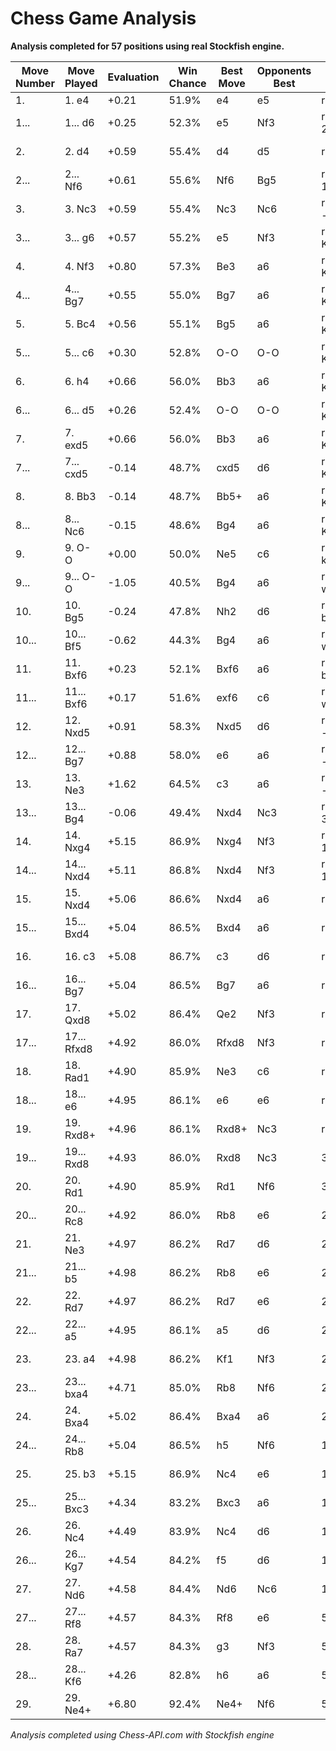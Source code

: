 # Chess Game Analysis

**Analysis completed for 57 positions using real Stockfish engine.**

| Move Number | Move Played | Evaluation | Win Chance | Best Move | Opponents Best | FEN | Continuation |
|-------------|-------------|------------|------------|-----------|----------------|-----|-------------|
| 1. | 1. e4 | +0.21 | 51.9% | e4 | e5 | rnbqkbnr/pppppppp/8/8/4P3/8/PPPP1PPP/RNBQKBNR b KQkq - 0 1 | e7e5 |
| 1... | 1... d6 | +0.25 | 52.3% | e5 | Nf3 | rnbqkbnr/ppp1pppp/3p4/8/4P3/8/PPPP1PPP/RNBQKBNR w KQkq - 0 2 | g1f3 b8c6 f1b5 g8f6 |
| 2. | 2. d4 | +0.59 | 55.4% | d4 | d5 | rnbqkbnr/ppp1pppp/3p4/8/3PP3/8/PPP2PPP/RNBQKBNR b KQkq - 0 2 | g8f6 b1c3 e7e5 g1f3 |
| 2... | 2... Nf6 | +0.61 | 55.6% | Nf6 | Bg5 | rnbqkb1r/ppp1pppp/3p1n2/8/3PP3/8/PPP2PPP/RNBQKBNR w KQkq - 1 3 | b1c3 |
| 3. | 3. Nc3 | +0.59 | 55.4% | Nc3 | Nc6 | rnbqkb1r/ppp1pppp/3p1n2/8/3PP3/2N5/PPP2PPP/R1BQKBNR b KQkq - 2 3 | e7e5 |
| 3... | 3... g6 | +0.57 | 55.2% | e5 | Nf3 | rnbqkb1r/ppp1pp1p/3p1np1/8/3PP3/2N5/PPP2PPP/R1BQKBNR w KQkq - 0 4 | g1f3 b8d7 h2h3 f8e7 |
| 4. | 4. Nf3 | +0.80 | 57.3% | Be3 | a6 | rnbqkb1r/ppp1pp1p/3p1np1/8/3PP3/2N2N2/PPP2PPP/R1BQKB1R b KQkq - 1 4 |  |
| 4... | 4... Bg7 | +0.55 | 55.0% | Bg7 | a6 | rnbqk2r/ppp1ppbp/3p1np1/8/3PP3/2N2N2/PPP2PPP/R1BQKB1R w KQkq - 2 5 |  |
| 5. | 5. Bc4 | +0.56 | 55.1% | Bg5 | a6 | rnbqk2r/ppp1ppbp/3p1np1/8/2BPP3/2N2N2/PPP2PPP/R1BQK2R b KQkq - 3 5 |  |
| 5... | 5... c6 | +0.30 | 52.8% | O-O | O-O | rnbqk2r/pp2ppbp/2pp1np1/8/2BPP3/2N2N2/PPP2PPP/R1BQK2R w KQkq - 0 6 | c4b3 c7c5 d4c5 d6c5 |
| 6. | 6. h4 | +0.66 | 56.0% | Bb3 | a6 | rnbqk2r/pp2ppbp/2pp1np1/8/2BPP2P/2N2N2/PPP2PP1/R1BQK2R b KQkq - 0 6 | e8g8 e1g1 c8g4 h2h3 |
| 6... | 6... d5 | +0.26 | 52.4% | O-O | O-O | rnbqk2r/pp2ppbp/2p2np1/3p4/2BPP2P/2N2N2/PPP2PP1/R1BQK2R w KQkq - 0 7 | c4b3 |
| 7. | 7. exd5 | +0.66 | 56.0% | Bb3 | a6 | rnbqk2r/pp2ppbp/2p2np1/3P4/2BP3P/2N2N2/PPP2PP1/R1BQK2R b KQkq - 0 7 | c8g4 e4e5 f6e4 c3e2 |
| 7... | 7... cxd5 | -0.14 | 48.7% | cxd5 | d6 | rnbqk2r/pp2ppbp/5np1/3p4/2BP3P/2N2N2/PPP2PP1/R1BQK2R w KQkq - 0 8 | c4b5 b8c6 f3e5 e8g8 |
| 8. | 8. Bb3 | -0.14 | 48.7% | Bb5+ | a6 | rnbqk2r/pp2ppbp/5np1/3p4/3P3P/1BN2N2/PPP2PP1/R1BQK2R b KQkq - 1 8 | b8c6 f3e5 e8g8 e1g1 |
| 8... | 8... Nc6 | -0.15 | 48.6% | Bg4 | a6 | r1bqk2r/pp2ppbp/2n2np1/3p4/3P3P/1BN2N2/PPP2PP1/R1BQK2R w KQkq - 2 9 | c1g5 b8c6 g5f6 g7f6 |
| 9. | 9. O-O | +0.00 | 50.0% | Ne5 | c6 | r1bqk2r/pp2ppbp/2n2np1/3p4/3P3P/1BN2N2/PPP2PP1/R1BQ1RK1 b kq - 3 9 | e8g8 c1f4 a7a5 a2a4 |
| 9... | 9... O-O | -1.05 | 40.5% | Bg4 | a6 | r1bq1rk1/pp2ppbp/2n2np1/3p4/3P3P/1BN2N2/PPP2PP1/R1BQ1RK1 w - - 4 10 |  |
| 10. | 10. Bg5 | -0.24 | 47.8% | Nh2 | d6 | r1bq1rk1/pp2ppbp/2n2np1/3p2B1/3P3P/1BN2N2/PPP2PP1/R2Q1RK1 b - - 5 10 | h7h5 f1e1 c8g4 c3e2 |
| 10... | 10... Bf5 | -0.62 | 44.3% | Bg4 | a6 | r2q1rk1/pp2ppbp/2n2np1/3p1bB1/3P3P/1BN2N2/PPP2PP1/R2Q1RK1 w - - 6 11 | c3e2 |
| 11. | 11. Bxf6 | +0.23 | 52.1% | Bxf6 | a6 | r2q1rk1/pp2ppbp/2n2Bp1/3p1b2/3P3P/1BN2N2/PPP2PP1/R2Q1RK1 b - - 0 11 | e7f6 c3d5 f5e4 d5e3 |
| 11... | 11... Bxf6 | +0.17 | 51.6% | exf6 | c6 | r2q1rk1/pp2pp1p/2n2bp1/3p1b2/3P3P/1BN2N2/PPP2PP1/R2Q1RK1 w - - 0 12 | c3d5 f5e4 d5e3 e4f3 |
| 12. | 12. Nxd5 | +0.91 | 58.3% | Nxd5 | d6 | r2q1rk1/pp2pp1p/2n2bp1/3N1b2/3P3P/1B3N2/PPP2PP1/R2Q1RK1 b - - 0 12 | e7e6 d5f6 d8f6 d1d2 |
| 12... | 12... Bg7 | +0.88 | 58.0% | e6 | a6 | r2q1rk1/pp2ppbp/2n3p1/3N1b2/3P3P/1B3N2/PPP2PP1/R2Q1RK1 w - - 1 13 |  |
| 13. | 13. Ne3 | +1.62 | 64.5% | c3 | a6 | r2q1rk1/pp2ppbp/2n3p1/5b2/3P3P/1B2NN2/PPP2PP1/R2Q1RK1 b - - 2 13 | f5e4 d5e3 e4f3 d1f3 |
| 13... | 13... Bg4 | -0.06 | 49.4% | Nxd4 | Nc3 | r2q1rk1/pp2ppbp/2n3p1/8/3P2bP/1B2NN2/PPP2PP1/R2Q1RK1 w - - 3 14 | f3d4 d8d4 d1d4 g7d4 |
| 14. | 14. Nxg4 | +5.15 | 86.9% | Nxg4 | Nf3 | r2q1rk1/pp2ppbp/2n3p1/8/3P2NP/1B3N2/PPP2PP1/R2Q1RK1 b - - 0 14 | c6d4 f3d4 g7d4 c2c3 |
| 14... | 14... Nxd4 | +5.11 | 86.8% | Nxd4 | Nf3 | r2q1rk1/pp2ppbp/6p1/8/3n2NP/1B3N2/PPP2PP1/R2Q1RK1 w - - 0 15 | f3d4 g7d4 c2c3 d4g7 |
| 15. | 15. Nxd4 | +5.06 | 86.6% | Nxd4 | a6 | r2q1rk1/pp2ppbp/6p1/8/3N2NP/1B6/PPP2PP1/R2Q1RK1 b - - 0 15 | g7d4 c2c3 d4g7 d1e2 |
| 15... | 15... Bxd4 | +5.04 | 86.5% | Bxd4 | a6 | r2q1rk1/pp2pp1p/6p1/8/3b2NP/1B6/PPP2PP1/R2Q1RK1 w - - 0 16 | c2c3 d4g7 g4e3 e7e6 |
| 16. | 16. c3 | +5.08 | 86.7% | c3 | d6 | r2q1rk1/pp2pp1p/6p1/8/3b2NP/1BP5/PP3PP1/R2Q1RK1 b - - 0 16 | d4g7 d1e2 e7e6 g2g3 |
| 16... | 16... Bg7 | +5.04 | 86.5% | Bg7 | a6 | r2q1rk1/pp2ppbp/6p1/8/6NP/1BP5/PP3PP1/R2Q1RK1 w - - 1 17 | d1e2 e7e6 g2g3 d8b6 |
| 17. | 17. Qxd8 | +5.02 | 86.4% | Qe2 | Nf3 | r2Q1rk1/pp2ppbp/6p1/8/6NP/1BP5/PP3PP1/R4RK1 b - - 0 17 | e7e6 g2g3 d8b6 g4h2 |
| 17... | 17... Rfxd8 | +4.92 | 86.0% | Rfxd8 | Nf3 | r2r2k1/pp2ppbp/6p1/8/6NP/1BP5/PP3PP1/R4RK1 w - - 0 18 | a1d1 e7e6 g4e3 d8d1 |
| 18. | 18. Rad1 | +4.90 | 85.9% | Ne3 | c6 | r2r2k1/pp2ppbp/6p1/8/6NP/1BP5/PP3PP1/3R1RK1 b - - 1 18 | b7b5 f1d1 e7e6 d1d8 |
| 18... | 18... e6 | +4.95 | 86.1% | e6 | e6 | r2r2k1/pp3pbp/4p1p1/8/6NP/1BP5/PP3PP1/3R1RK1 w - - 0 19 | d1d8 a8d8 f1d1 d8b8 |
| 19. | 19. Rxd8+ | +4.96 | 86.1% | Rxd8+ | Nc3 | r2R2k1/pp3pbp/4p1p1/8/6NP/1BP5/PP3PP1/5RK1 b - - 0 19 | a8d8 f1d1 d8b8 d1d7 |
| 19... | 19... Rxd8 | +4.93 | 86.0% | Rxd8 | Nc3 | 3r2k1/pp3pbp/4p1p1/8/6NP/1BP5/PP3PP1/5RK1 w - - 0 20 | f1d1 d8b8 g2g3 a7a5 |
| 20. | 20. Rd1 | +4.90 | 85.9% | Rd1 | Nf6 | 3r2k1/pp3pbp/4p1p1/8/6NP/1BP5/PP3PP1/3R2K1 b - - 1 20 | d8b8 g2g3 a7a5 g1f1 |
| 20... | 20... Rc8 | +4.92 | 86.0% | Rb8 | e6 | 2r3k1/pp3pbp/4p1p1/8/6NP/1BP5/PP3PP1/3R2K1 w - - 2 21 | g2g3 g8f8 d1d7 a7a5 |
| 21. | 21. Ne3 | +4.97 | 86.2% | Rd7 | d6 | 2r3k1/pp3pbp/4p1p1/8/7P/1BP1N3/PP3PP1/3R2K1 b - - 3 21 | c8b8 g2g3 a7a5 g1f1 |
| 21... | 21... b5 | +4.98 | 86.2% | Rb8 | e6 | 2r3k1/p4pbp/4p1p1/1p6/7P/1BP1N3/PP3PP1/3R2K1 w - - 0 22 | d1d7 a7a5 g1f1 b7b5 |
| 22. | 22. Rd7 | +4.97 | 86.2% | Rd7 | e6 | 2r3k1/p2R1pbp/4p1p1/1p6/7P/1BP1N3/PP3PP1/6K1 b - - 1 22 | a7a5 g1f1 g7f8 b3d1 |
| 22... | 22... a5 | +4.95 | 86.1% | a5 | d6 | 2r3k1/3R1pbp/4p1p1/pp6/7P/1BP1N3/PP3PP1/6K1 w - - 0 23 | g1f1 c8b8 g2g3 g7f6 |
| 23. | 23. a4 | +4.98 | 86.2% | Kf1 | Nf3 | 2r3k1/3R1pbp/4p1p1/pp6/P6P/1BP1N3/1P3PP1/6K1 b - - 0 23 | c8b8 g2g3 h7h5 d7a7 |
| 23... | 23... bxa4 | +4.71 | 85.0% | Rb8 | Nf6 | 2r3k1/3R1pbp/4p1p1/p7/p6P/1BP1N3/1P3PP1/6K1 w - - 0 24 | e3d1 b5b4 b3c2 b4c3 |
| 24. | 24. Bxa4 | +5.02 | 86.4% | Bxa4 | a6 | 2r3k1/3R1pbp/4p1p1/p7/B6P/2P1N3/1P3PP1/6K1 b - - 0 24 | g7f6 g2g3 h7h5 g1f1 |
| 24... | 24... Rb8 | +5.04 | 86.5% | h5 | Nf6 | 1r4k1/3R1pbp/4p1p1/p7/B6P/2P1N3/1P3PP1/6K1 w - - 1 25 | g2g3 g7f6 f2f4 f6d8 |
| 25. | 25. b3 | +5.15 | 86.9% | Nc4 | e6 | 1r4k1/3R1pbp/4p1p1/p7/B6P/1PP1N3/5PP1/6K1 b - - 0 25 | g7f6 g2g3 g6g5 h4h5 |
| 25... | 25... Bxc3 | +4.34 | 83.2% | Bxc3 | a6 | 1r4k1/3R1p1p/4p1p1/p7/B6P/1Pb1N3/5PP1/6K1 w - - 0 26 | e3c4 e6e5 g1h2 f7f5 |
| 26. | 26. Nc4 | +4.49 | 83.9% | Nc4 | d6 | 1r4k1/3R1p1p/4p1p1/p7/B1N4P/1Pb5/5PP1/6K1 b - - 1 26 | b8a8 g2g3 c3f6 c4d6 |
| 26... | 26... Kg7 | +4.54 | 84.2% | f5 | d6 | 1r6/3R1pkp/4p1p1/p7/B1N4P/1Pb5/5PP1/6K1 w - - 2 27 | g2g3 g8f8 c4d6 h7h6 |
| 27. | 27. Nd6 | +4.58 | 84.4% | Nd6 | Nc6 | 1r6/3R1pkp/3Np1p1/p7/B6P/1Pb5/5PP1/6K1 b - - 3 27 | b8f8 d6b7 c3f6 g2g3 |
| 27... | 27... Rf8 | +4.57 | 84.3% | Rf8 | e6 | 5r2/3R1pkp/3Np1p1/p7/B6P/1Pb5/5PP1/6K1 w - - 4 28 | d6b7 h7h6 g2g3 g6g5 |
| 28. | 28. Ra7 | +4.57 | 84.3% | g3 | Nf3 | 5r2/R4pkp/3Np1p1/p7/B6P/1Pb5/5PP1/6K1 b - - 5 28 | h7h6 g1g2 c3b4 d6b7 |
| 28... | 28... Kf6 | +4.26 | 82.8% | h6 | a6 | 5r2/R4p1p/3Npkp1/p7/B6P/1Pb5/5PP1/6K1 w - - 6 29 | g2g3 c3b4 d6e8 g7h7 |
| 29. | 29. Ne4+ | +6.80 | 92.4% | Ne4+ | Nf6 | 5r2/R4p1p/4pkp1/p7/B3N2P/1Pb5/5PP1/6K1 b - - 7 29 | f6g7 e4c3 f8d8 c3e4 |

*Analysis completed using Chess-API.com with Stockfish engine*